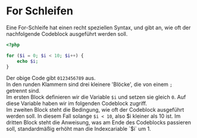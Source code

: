 # For Schleifen

Eine For-Schleife hat einen recht speziellen Syntax, und gibt an, wie oft der nachfolgende Codeblock ausgeführt werden soll.

```php
<?php

for ($i = 0; $i < 10; $i++) {
    echo $i;
}
```
Der obige Code gibt `0123456789` aus.  
In den runden Klammern sind drei kleinere 'Blöcke', die von einem `;` getrennt sind.  
Im ersten Block definieren wir die Variable `$i` und setzen sie gleich `0`. Auf diese Variable haben wir im folgenden Codeblock zugriff.  
Im zweiten Block steht die Bedingung, wie oft der Codeblock ausgeführt werden soll. In diesem Fall solange `$i < 10`, also $i kleiner als 10 ist.
Im dritten Block steht die Anweisung, was am Ende des Codeblocks passieren soll, standardmäßig erhöht man die Indexcariable `$i` um 1.  
